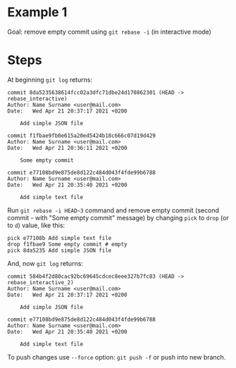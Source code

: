 # Example 1

Goal: remove empty commit using `git rebase -i` (in interactive mode)

# Steps

At beginning `git log` returns:

```text
commit 8da5235638614fcc02a3dfc71dbe24d170862301 (HEAD -> rebase_interactive)
Author: Name Surname <user@mail.com>
Date:   Wed Apr 21 20:37:17 2021 +0200

    Add simple JSON file

commit f1fbae9fb0e615a20ed5424b18c666c07d19d429
Author: Name Surname <user@mail.com>
Date:   Wed Apr 21 20:36:11 2021 +0200

    Some empty commit

commit e77108bd9e875de8d122c484d043f4fde99b6788
Author: Name Surname <user@mail.com>
Date:   Wed Apr 21 20:35:40 2021 +0200

    Add simple text file
```

Run `git rebase -i HEAD~3` command and remove empty commit (second commit - with "Some empty commit" message) by changing `pick` to `drop` (or to `d`) value, like this:

```text
pick e77108b Add simple text file
drop f1fbae9 Some empty commit # empty
pick 8da5235 Add simple JSON file
```

And, now `git log` returns:

```text
commit 584b4f2d80cac92bc69645cdcec8eee327b7fc83 (HEAD -> rebase_interactive_2)
Author: Name Surname <user@mail.com>
Date:   Wed Apr 21 20:37:17 2021 +0200

    Add simple JSON file

commit e77108bd9e875de8d122c484d043f4fde99b6788
Author: Name Surname <user@mail.com>
Date:   Wed Apr 21 20:35:40 2021 +0200

    Add simple text file
```

To push changes use `--force` option: `git push -f` or push into new branch.
